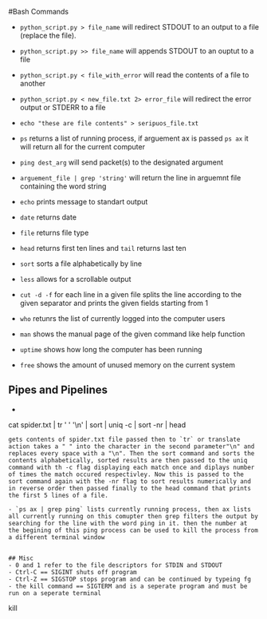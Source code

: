 #Bash Commands

- `python_script.py > file_name` will redirect STDOUT to an output to a file (replace the file).
- `python_script.py >> file_name` will appends STDOUT to an ouptut to a file
- `python_script.py < file_with_error` will read the contents of a file to another
- `python_script.py < new_file.txt 2> error_file` will redirect the error output or STDERR to a file
- `echo "these are file contents" > seripuos_file.txt`
- `ps` returns a list of running process, if arguement ax is passed `ps ax` it will return all for the current computer
- `ping dest_arg` will send packet(s) to the designated argument 

- `arguement_file | grep 'string'` will return the line in arguemnt file containing the word string 

- `echo` prints message to standart output
- `date` returns date
- `file` returns file type
- `head` returns first ten lines and `tail` returns last ten
- `sort` sorts a file alphabetically by line
- `less` allows for a scrollable output
- `cut -d -f` for each line in a given file splits the line according to the given separator and prints the given fields starting from 1
- `who` retunrs the list of currently logged into the computer users

- `man` shows the manual page of the given command like help function

- `uptime` shows how long the computer has been running
- `free` shows the amount of unused memory on the current system 

## Pipes and Pipelines
- ```
cat spider.txt | tr ' ' '\n' | sort | uniq -c | sort -nr | head
``` 
gets contents of spider.txt file passed then to `tr` or translate action takes a " " into the character in the second parameter"\n" and replaces every space with a "\n". Then the sort command and sorts the contents alphabetically, sorted results are then passed to the uniq command with th -c flag displaying each match once and diplays number of times the match occured respectivley. Now this is passed to the sort command again with the -nr flag to sort results numerically and in reverse order then passed finally to the head command that prints the first 5 lines of a file.

- `ps ax | grep ping` lists currently running process, then ax lists all currently running on this comupter then grep filters the output by searching for the line with the word ping in it. then the number at the begining of this ping process can be used to kill the process from a different terminal window


## Misc
- 0 and 1 refer to the file descriptors for STDIN and STDOUT
- Ctrl-C == SIGINT shuts off program
- Ctrl-Z == SIGSTOP stops program and can be continued by typeing fg
- the kill command == SIGTERM and is a seperate program and must be run on a seperate terminal

```
kill <PID>
```
  
